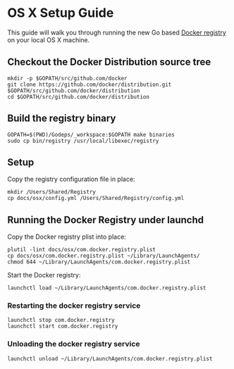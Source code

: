 <!--[metadata]>
+++
draft = "true"
+++
<![end-metadata]-->

# OS X Setup Guide

This guide will walk you through running the new Go based [Docker registry](https://github.com/docker/distribution) on your local OS X machine.

## Checkout the Docker Distribution source tree

```
mkdir -p $GOPATH/src/github.com/docker
git clone https://github.com/docker/distribution.git $GOPATH/src/github.com/docker/distribution
cd $GOPATH/src/github.com/docker/distribution
```

## Build the registry binary

```
GOPATH=$(PWD)/Godeps/_workspace:$GOPATH make binaries
sudo cp bin/registry /usr/local/libexec/registry
```

## Setup

Copy the registry configuration file in place:

```
mkdir /Users/Shared/Registry
cp docs/osx/config.yml /Users/Shared/Registry/config.yml
```

## Running the Docker Registry under launchd

Copy the Docker registry plist into place:

```
plutil -lint docs/osx/com.docker.registry.plist
cp docs/osx/com.docker.registry.plist ~/Library/LaunchAgents/
chmod 644 ~/Library/LaunchAgents/com.docker.registry.plist
```

Start the Docker registry:

```
launchctl load ~/Library/LaunchAgents/com.docker.registry.plist
```

### Restarting the docker registry service

```
launchctl stop com.docker.registry
launchctl start com.docker.registry
```

### Unloading the docker registry service

```
launchctl unload ~/Library/LaunchAgents/com.docker.registry.plist
```
